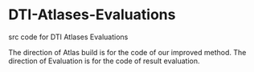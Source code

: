 # DTI-Atlases-Evaluations
src code for DTI Atlases Evaluations

The direction of Atlas build is for the code of our improved method.
The direction of Evaluation is for the code of result evaluation.
